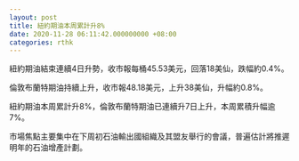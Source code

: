 ```yaml
---
layout: post
title: 紐約期油本周累計升8%
date: 2020-11-28 06:11:42.000000000 +08:00
categories: rthk
---
```


紐約期油結束連續4日升勢，收市報每桶45.53美元，回落18美仙，跌幅約0.4%。

倫敦布蘭特期油持續上升，收市報48.18美元，上升38美仙，升幅約0.8%。

紐約期油本周累計升8%，倫敦布蘭特期油已連續升7日上升，本周累積升幅逾7%。

市場焦點主要集中在下周初石油輸出國組織及其盟友舉行的會議，普遍估計將推遲明年的石油增產計劃。
